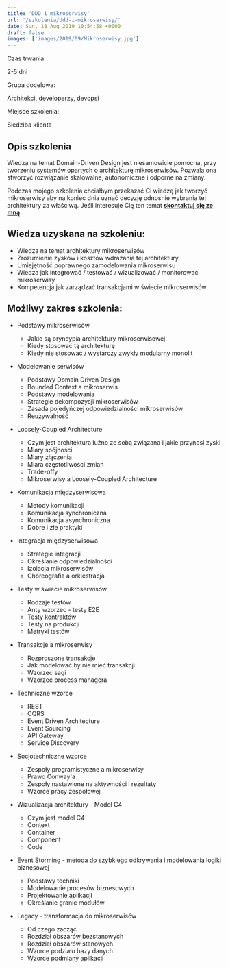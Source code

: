 ```yaml
---
title: 'DDD i mikroserwisy'
url: '/szkolenia/ddd-i-mikroserwisy/'
date: Sun, 18 Aug 2019 10:54:58 +0000
draft: false
images: ['images/2019/09/Mikroserwisy.jpg']
---
```


Czas trwania:

2-5 dni

Grupa docelowa:

Architekci, developerzy, devopsi

Miejsce szkolenia:

Siedziba klienta

## Opis szkolenia

Wiedza na temat Domain-Driven Design jest niesamowicie pomocna, przy tworzeniu systemów opartych o architekturę mikroserwisów. Pozwala ona stworzyć rozwiązanie skalowalne, autonomiczne i odporne na zmiany.

Podczas mojego szkolenia chciałbym przekazać Ci wiedzę jak tworzyć mikroserwisy aby na koniec dnia uznać decyzję odnośnie wybrania tej architektury za właściwą. Jeśli interesuje Cię ten temat **[skontaktuj się ze mną](/kontakt).**

## Wiedza uzyskana na szkoleniu:

 *   Wiedza na temat architektury mikroserwisów
 *   Zrozumienie zysków i kosztów wdrażania tej architektury
 *   Umiejętność poprawnego zamodelowania mikroserwisu
 *   Wiedza jak integrować / testować / wizualizować / monitorować mikroserwisy
 *   Kompetencja jak zarządzać transakcjami w świecie mikroserwisów

## Możliwy zakres szkolenia:

 *   Podstawy mikroserwisów
     *   Jakie są pryncypia architektury mikroserwisowej
     *   Kiedy stosować tą architekturę
     *   Kiedy nie stosować / wystarczy zwykły modularny monolit
    
 *   Modelowanie serwisów
    
     *   Podstawy Domain Driven Design
     *   Bounded Context a mikroserwis
     *   Podstawy modelowania
     *   Strategie dekompozycji mikroserwisów
     *   Zasada pojedyńczej odpowiedzialności mikroserwisów
     *   Reużywalność
    
 *   Loosely-Coupled Architecture
    
     *   Czym jest architektura luźno ze sobą związana i jakie przynosi zyski
     *   Miary spójności
     *   Miary złączenia
     *   Miara częstotliwości zmian
     *   Trade-offy
     *   Mikroserwisy a Loosely-Coupled Architecture
    
 *   Komunikacja międzyserwisowa
    
     *   Metody komunikacji
     *   Komunikacja synchroniczna
     *   Komunikacja asynchroniczna
     *   Dobre i złe praktyki
    
 *   Integracja międzyserwisowa
    
     *   Strategie integracji
     *   Określanie odpowiedzialności
     *   Izolacja mikroserwisów
     *   Choreografia a orkiestracja
    
 *   Testy w świecie mikroserwisów
    
     *   Rodzaje testów
     *   Anty wzorzec - testy E2E
     *   Testy kontraktów
     *   Testy na produkcji
     *   Metryki testów
    
 *   Transakcje a mikroserwisy
    
     *   Rozproszone transakcje
     *   Jak modelować by nie mieć transakcji
     *   Wzorzec sagi
     *   Wzorzec process managera
    
 *   Techniczne wzorce
    
     *   REST
     *   CQRS
     *   Event Driven Architecture
     *   Event Sourcing
     *   API Gateway
     *   Service Discovery
    
 *   Socjotechniczne wzorce
    
     *   Zespoły programistyczne a mikroserwisy
     *   Prawo Conway'a
     *   Zespoły nastawione na aktywności i rezultaty
     *   Wzorce pracy zespołowej
    
 *   Wizualizacja architektury - Model C4
    
     *   Czym jest model C4
     *   Context
     *   Container
     *   Component
     *   Code
    
 *   Event Storming - metoda do szybkiego odkrywania i modelowania logiki biznesowej
    
     *   Podstawy techniki
     *   Modelowanie procesów biznesowych
     *   Projektowanie aplikacji
     *   Określanie granic modułów
    
 *   Legacy - transformacja do mikroserwisów
    
     *   Od czego zacząć
     *   Rozdział obszarów bezstanowych
     *   Rozdział obszarów stanowych
     *   Wzorce podziału bazy danych
     *   Wzorce podmiany aplikacji